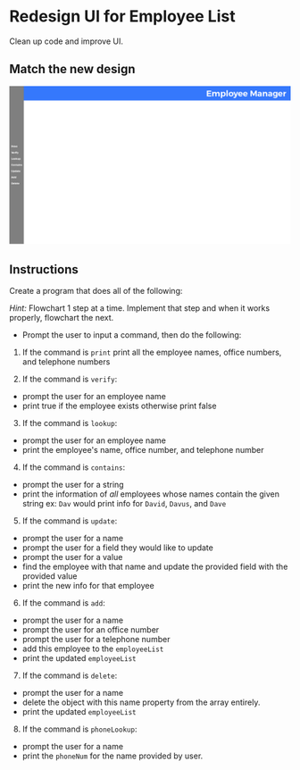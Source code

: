 # Redesign UI for Employee List

Clean up code and improve UI. 

## Match the new design

![Home Page Desktop](h_home.png)

## Instructions

Create a program that does all of the following:

*Hint:* Flowchart 1 step at a time. Implement that step and when it works properly, flowchart the next.

* Prompt the user to input a command, then do the following:

1. If the command is `print` print all the employee names, office numbers, and telephone numbers

2. If the command is `verify`:
  * prompt the user for an employee name
  * print true if the employee exists otherwise print false

3. If the command is `lookup`:
  * prompt the user for an employee name
  * print the employee's name, office number, and telephone number

4. If the command is `contains`:
  * prompt the user for a string
  * print the information of *all* employees whose names contain the given string
  ex: `Dav` would print info for `David`, `Davus`, and `Dave`

5. If the command is `update`:
  * prompt the user for a name
  * prompt the user for a field they would like to update
  * prompt the user for a value
  * find the employee with that name and update the provided field with the provided value
  * print the new info for that employee

6. If the command is `add`:
  * prompt the user for a name
  * prompt the user for an office number
  * prompt the user for a telephone number
  * add this employee to the `employeeList`
  * print the updated `employeeList`

7. If the command is `delete`:
  * prompt the user for a name
  * delete the object with this name property from the array entirely.
  * print the updated `employeeList`

8. If the command is `phoneLookup`:
  * prompt the user for a name
  * print the `phoneNum` for the name provided by user. 